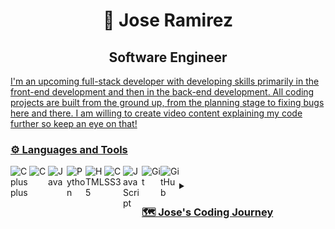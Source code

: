 <!-- Heading -->
<h1 align = "center"> 👾 Jose Ramirez </h1>

<h2 align = "center"> Software Engineer </h2>

<p align = "center"><a href="https://linkedin.com/in/jramirezpro03><img src="social\linkedin.svg">

<!-- About Section -->
I'm an upcoming full-stack developer with developing skills primarily in the front-end development and then in the back-end development. All coding projects are built from the ground up, from the planning stage to fixing bugs here and there. I am willing to create video content explaining my code further so keep an eye on that! 


<!-- Images for Languages and Tools -->
### ⚙️ Languages and Tools

<img align="left" alt="Cplusplus" width="30px" style="padding-right;10px" src="https://cdn.jsdelivr.net/gh/devicons/devicon/icons/cplusplus/cplusplus-original.svg" />
<img align="left" alt="C" width="30px" style="padding-right;10px" src="https://cdn.jsdelivr.net/gh/devicons/devicon/icons/c/c-original.svg" />
<img align="left" alt="Java" width="30px" style="padding-right;10px" src="https://cdn.jsdelivr.net/gh/devicons/devicon/icons/java/java-original.svg" />
<img align="left" alt="Python" width="30px" style="padding-right;10px" src="https://cdn.jsdelivr.net/gh/devicons/devicon/icons/python/python-original.svg" />
<img align="left" alt="HTML5" width="30px" style="padding-right;10px" src="https://cdn.jsdelivr.net/gh/devicons/devicon/icons/html5/html5-original.svg" />
<img align="left" alt="CSS3" width="30px" style="padding-right;10px" src="https://cdn.jsdelivr.net/gh/devicons/devicon/icons/css3/css3-original.svg" />
<img align="left" alt="JavaScript" width="30px" style="padding-right;10px" src="https://cdn.jsdelivr.net/gh/devicons/devicon/icons/javascript/javascript-original.svg" />
<img align="left" alt="Git" width="30px" style="padding-right;10px" src="https://cdn.jsdelivr.net/gh/devicons/devicon/icons/git/git-original.svg" />
<img align="left" alt="GitHub" width="30px" style="padding-right;10px" src="https://cdn.jsdelivr.net/gh/devicons/devicon/icons/github/github-original.svg" />

#

<!-- Summary of my experience (collapsed) -->
<details>
    <summary><h3>🗺️ Jose's Coding Journey</h3></summary>
        I started my coding journey as a computer science student learning C++ and C language. Later on, with this foundation, I developed my skills by learning more languages like Python and Java to understand the importance of each in several codes. I used many programs to learn, from Codeacedemy to the CS50x course by Harvard. With this foundation, I always had a dream to pursue and that is to get a job in the field. I always have the burning desire to learn more each day and going into this field will help me with this desire of mine. As I start this journey in the software engineering field, I seek to create many amazing connections as well as produce my products out there. I'm ready to tackle anything on my way to reach my dreams.

